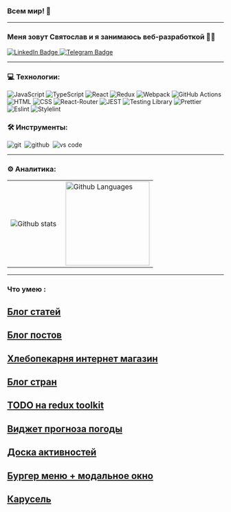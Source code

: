 ### Всем мир! 👋

---
### Меня зовут Святослав и я занимаюсь веб-разработкой 👨‍💻
<div id="badges">
  <a href="your-linkedin-URL">
    <img src="https://img.shields.io/badge/LinkedIn-blue?style=for-the-badge&logo=linkedin&logoColor=white" alt="LinkedIn Badge"/>
  </a>
  <a href="https://t.me/xkochevnikx">
      <img src="https://img.shields.io/badge/Telegram-blue?style=for-the-badge&logo=telegram&logoColor=white" alt="Telegram Badge"/>
  </a>
</div>

---
 ### 💻 Технологии:
![JavaScript](https://img.shields.io/badge/JavaScript-323330?style=for-the-badge&logo=javascript&logoColor=F7DF1E)
![TypeScript](https://img.shields.io/badge/TypeSctipt-316192?style=for-the-badge&logo=typescript&logoColor=white)
![React](https://img.shields.io/badge/react-%2320232a.svg?style=for-the-badge&logo=react&logoColor=%2361DAFB)
![Redux](https://img.shields.io/badge/redux-%23593d88.svg?style=for-the-badge&logo=redux&logoColor=white)
![Webpack](https://img.shields.io/badge/webpack-%238DD6F9.svg?style=for-the-badge&logo=webpack&logoColor=black)
![GitHub Actions](https://img.shields.io/badge/github%20actions-%232671E5.svg?style=for-the-badge&logo=githubactions&logoColor=white)
![HTML](https://img.shields.io/badge/HTML5-E34F26?style=for-the-badge&logo=html5&logoColor=white)
![CSS](https://img.shields.io/badge/CSS3-1572B6?style=for-the-badge&logo=css3&logoColor=white)
![React-Router](https://img.shields.io/badge/React_Router-CA4245?style=for-the-badge&logo=react-router&logoColor=white)
![JEST](https://img.shields.io/badge/Jest-323330?style=for-the-badge&logo=Jest&logoColor=white)
![Testing Library](https://img.shields.io/badge/testing%20library-323330?style=for-the-badge&logo=testing-library&logoColor=red)
![Prettier](https://img.shields.io/badge/prettier-1A2C34?style=for-the-badge&logo=prettier&logoColor=F7BA3E)
![Eslint](https://img.shields.io/badge/eslint-3A33D1?style=for-the-badge&logo=eslint&logoColor=white)
![Stylelint](https://img.shields.io/badge/stylelint-000?style=for-the-badge&logo=stylelint&logoColor=white)

### 🛠 Инструменты:

<img alt="git" src="https://img.shields.io/badge/git-F05033.svg?&style=for-the-badge&logo=git&logoColor=fff" />&nbsp;
<img alt="github" src="https://img.shields.io/badge/github-000.svg?&style=for-the-badge&logo=github&logoColor=fff" />&nbsp;
<img alt="vs code" src="https://img.shields.io/badge/vs code-007ACC.svg?&style=for-the-badge&logo=visual-studio-code&logoColor=fff" />&nbsp;

---
### ⚙️ Аналитика: 

<table>
  <tr>
    <td>
      <img align="left" src="https://github-readme-streak-stats.herokuapp.com/?user=xkochevnikx&theme=algolia" alt="Github stats" />
    </td>
    <td>
      <img height="195px" align="right" alt="Github Languages" src="https://github-readme-stats-eight-theta.vercel.app/api/top-langs/?username=xkochevnikx&theme=algolia&layout=compact" />
    </td>
  </tr>
</table>

---

### Что умею  : 

[Блог статей](https://github.com/xkochevnikx/production_project)
---
[Блог постов](https://github.com/xkochevnikx/homework_react) 
---
[Хлебопекарня интернет магазин](https://github.com/xkochevnikx/bakery_react) 
---
[Блог стран](https://github.com/xkochevnikx/countries_api) 
---
[TODO на redux toolkit](https://github.com/xkochevnikx/severstalTodoTest)
---
[Виджет прогноза погоды](https://github.com/xkochevnikx/weatherForecast) 
---
[Доска активностей](https://github.com/xkochevnikx/active_states)
---
[Бургер меню + модальное окно](https://github.com/xkochevnikx/component_burger_menu-modal_window) 
---
[Карусель](https://github.com/xkochevnikx/component_carousel/tree/master)
---






